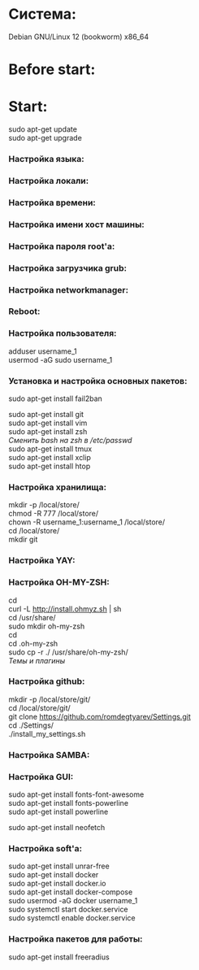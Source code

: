 # Система:  
Debian GNU/Linux 12 (bookworm) x86_64

# Before start:  

# Start:  
sudo apt-get update  
sudo apt-get upgrade  

### Настройка языка:  

### Настройка локали:  

### Настройка времени:  

### Настройка имени хост машины:  

### Настройка пароля root'a:  

### Настройка загрузчика grub:  

### Настройка networkmanager:  

### Reboot:  

### Настройка пользователя:  
adduser username_1  
usermod -aG sudo username_1  

### Установка и настройка основных пакетов:  
sudo apt-get install fail2ban  
  
sudo apt-get install git  
sudo apt-get install vim  
sudo apt-get install zsh  
*Сменить bash на zsh в /etc/passwd*  
sudo apt-get install tmux  
sudo apt-get install xclip  
sudo apt-get install htop  

### Настройка хранилища:  
mkdir -p /local/store/  
chmod -R 777 /local/store/  
chown -R username_1:username_1 /local/store/  
cd /local/store/  
mkdir git  

### Настройка YAY:  

### Настройка OH-MY-ZSH:  
cd  
curl -L http://install.ohmyz.sh | sh  
cd /usr/share/  
sudo mkdir oh-my-zsh  
cd  
cd .oh-my-zsh  
sudo cp -r ./ /usr/share/oh-my-zsh/  
*Темы и плагины*  

### Настройка github:  
mkdir -p /local/store/git/  
cd /local/store/git/  
git clone https://github.com/romdegtyarev/Settings.git  
cd ./Settings/  
./install_my_settings.sh  

### Настройка SAMBA:  

### Настройка GUI:  
sudo apt-get install fonts-font-awesome  
sudo apt-get install fonts-powerline  
sudo apt-get install powerline  

sudo apt-get install neofetch  

### Настройка soft'a:  
sudo apt-get install unrar-free  
sudo apt-get install docker  
sudo apt-get install docker.io  
sudo apt-get install docker-compose  
sudo usermod -aG docker username_1  
sudo systemctl start docker.service  
sudo systemctl enable docker.service  

### Настройка пакетов для работы:  
sudo apt-get install freeradius  


